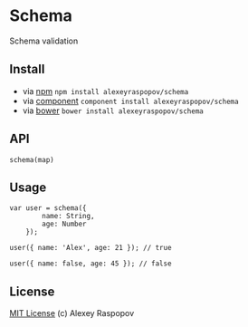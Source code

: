 # Schema

Schema validation

## Install

 * via [npm](https://npmjs.org) `npm install alexeyraspopov/schema`
 * via [component](http://component.io) `component install alexeyraspopov/schema`
 * via [bower](http://bower.io) `bower install alexeyraspopov/schema`

## API

	schema(map)

## Usage

	var user = schema({
			name: String,
			age: Number
		});

	user({ name: 'Alex', age: 21 }); // true

	user({ name: false, age: 45 }); // false

## License

[MIT License](http://en.wikipedia.org/wiki/MIT_License) (c) Alexey Raspopov
